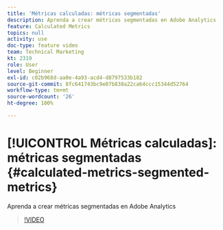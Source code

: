 ```yaml
---
title: 'Métricas calculadas: métricas segmentadas'
description: Aprenda a crear métricas segmentadas en Adobe Analytics
feature: Calculated Metrics
topics: null
activity: use
doc-type: feature video
team: Technical Marketing
kt: 2319
role: User
level: Beginner
exl-id: c02b968d-aa0e-4a93-acd4-d8797533b182
source-git-commit: 8fc641743bc9e07b838a22ca64ccc15344d52764
workflow-type: tm+mt
source-wordcount: '26'
ht-degree: 100%

---
```


# [!UICONTROL Métricas calculadas]: métricas segmentadas {#calculated-metrics-segmented-metrics}

Aprenda a crear métricas segmentadas en Adobe Analytics

>[!VIDEO](https://video.tv.adobe.com/v/25409/?quality=12&learn=on)

